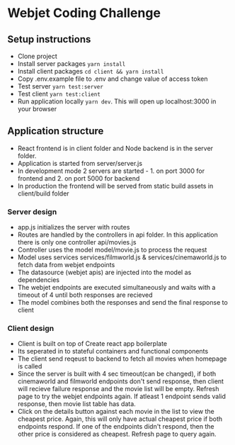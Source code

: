 # Webjet Coding Challenge

## Setup instructions

- Clone project
- Install server packages `yarn install`
- Install client packages `cd client && yarn install`
- Copy .env.example file to .env and change value of access token
- Test server `yarn test:server`
- Test client `yarn test:client`
- Run application locally `yarn dev`. This will open up localhost:3000 in your browser

## Application structure

- React frontend is in client folder and Node backend is in the server folder.
- Application is started from server/server.js
- In development mode 2 servers are started - 1. on port 3000 for frontend and 2. on port 5000 for backend
- In production the frontend will be served from static build assets in client/build folder

### Server design

- app.js initializes the server with routes
- Routes are handled by the controllers in api folder. In this application there is only one controller api/movies.js
- Controller uses the model model/movie.js to process the request
- Model uses services services/filmworld.js & services/cinemaworld.js to fetch data from webjet endpoints
- The datasource (webjet apis) are injected into the model as dependencies
- The webjet endpoints are executed simultaneously and waits with a timeout of 4 until both responses are recieved
- The model combines both the responses and send the final response to client

### Client design

- Client is built on top of Create react app boilerplate
- Its seperated in to stateful containers and functional components
- The client send reqeust to backend to fetch all movies when homepage is called
- Since the server is built with 4 sec timeout(can be changed), if both cinemaworld and filmworld endpoints don't send response, then client will recieve failure response and the movie list will be empty. Refresh page to try the webjet endpoints again. If atleast 1 endpoint sends valid response, then movie list table has data.
- Click on the details button against each movie in the list to view the cheapest price. Again, this will only have actual cheapest price if both endpoints respond. If one of the endpoints didn't respond, then the other price is considered as cheapest. Refresh page to query again.

